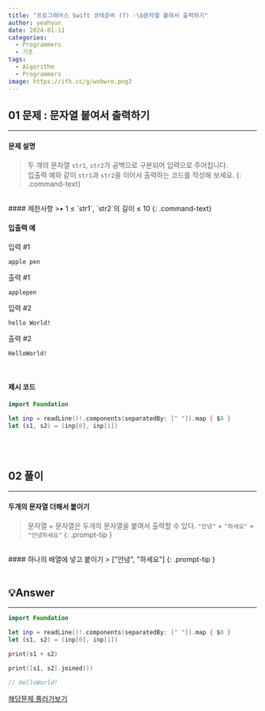 ```yaml
---
title: "프로그래머스 Swift 코테준비 (7) -\b문자열 붙여서 출력하기"
author: yeahyun
date: 2024-01-11
categories:
  - Programmers
  - 기초
tags:
  - Algorithm
  - Programmers
image: https://ifh.cc/g/wvbwro.png2
---
```

## 01 문제 :  문자열 붙여서 출력하기
---
#### 문제 설명

>두 개의 문자열 `str1`, `str2`가 공백으로 구분되어 입력으로 주어집니다.  
입출력 예와 같이 `str1`과 `str2`을 이어서 출력하는 코드를 작성해 보세요.
{: .command-text}

<br>
#### 제한사항
>• 1 ≤ `str1`, `str2`의 길이 ≤ 10
{: .command-text}

<br>

#### 입출력 예

입력 #1
```
apple pen
```

출력 #1
```
applepen
```


입력 #2
```
hello World!
```

출력 #2
```
HelloWorld!
```

<br>

#### 제시 코드

```swift
import Foundation

let inp = readLine()!.components(separatedBy: [" "]).map { $0 }
let (s1, s2) = (inp[0], inp[1])

```

<br>
<br>

## 02 풀이
---
#### 두개의 문자열 더해서 붙이기
> 문자열 + 문자열은 두개의 문자열을 붙여서 출력할 수 있다.
> `"안녕"` + `"하세요"` = `"안녕하세요"`
{: .prompt-tip }

<br>
#### 하나의 배열에 넣고 붙이기
> ["안녕", "하세요"]
{: .prompt-tip }

<br>
<br>

## 💡Answer
---

```swift
import Foundation

let inp = readLine()!.components(separatedBy: [" "]).map { $0 }
let (s1, s2) = (inp[0], inp[1])

print(s1 + s2)

print([s1, s2].joined())

// HelloWorld!
```


[해당문제 풀러가보기](https://school.programmers.co.kr/learn/courses/30/lessons/181946)


